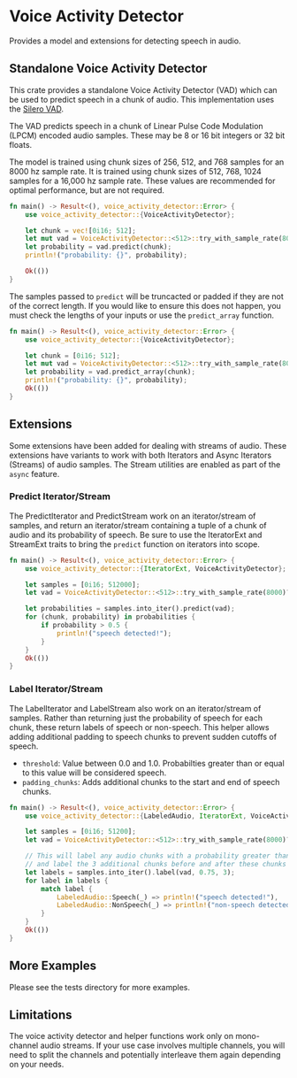 # Voice Activity Detector

Provides a model and extensions for detecting speech in audio.

## Standalone Voice Activity Detector

This crate provides a standalone Voice Activity Detector (VAD) which can be used to predict speech in a chunk of audio. This implementation uses the [Silero VAD](https://github.com/snakers4/silero-vad).

The VAD predicts speech in a chunk of Linear Pulse Code Modulation (LPCM) encoded audio samples. These may be 8 or 16 bit integers or 32 bit floats.

The model is trained using chunk sizes of 256, 512, and 768 samples for an 8000 hz sample rate. It is trained using chunk sizes of 512, 768, 1024 samples for a 16,000 hz sample rate. These values are recommended for optimal performance, but are not required.

```rust
fn main() -> Result<(), voice_activity_detector::Error> {
    use voice_activity_detector::{VoiceActivityDetector};

    let chunk = vec![0i16; 512];
    let mut vad = VoiceActivityDetector::<512>::try_with_sample_rate(8000)?;
    let probability = vad.predict(chunk);
    println!("probability: {}", probability);

    Ok(())
}
```

The samples passed to `predict` will be truncacted or padded if they are not of the correct length. If you would like to ensure this does not happen, you must check the lengths of your inputs or use the `predict_array` function.

```rust
fn main() -> Result<(), voice_activity_detector::Error> {
    use voice_activity_detector::{VoiceActivityDetector};

    let chunk = [0i16; 512];
    let mut vad = VoiceActivityDetector::<512>::try_with_sample_rate(8000)?;
    let probability = vad.predict_array(chunk);
    println!("probability: {}", probability);
    Ok(())
}
```

## Extensions

Some extensions have been added for dealing with streams of audio. These extensions have variants to work with both Iterators and Async Iterators (Streams) of audio samples.
The Stream utilities are enabled as part of the `async` feature.

### Predict Iterator/Stream

The PredictIterator and PredictStream work on an iterator/stream of samples, and return an iterator/stream containing a tuple of a chunk of audio and its probability of speech.
Be sure to use the IteratorExt and StreamExt traits to bring the `predict` function on iterators into scope.

```rust
fn main() -> Result<(), voice_activity_detector::Error> {
    use voice_activity_detector::{IteratorExt, VoiceActivityDetector};

    let samples = [0i16; 512000];
    let vad = VoiceActivityDetector::<512>::try_with_sample_rate(8000)?;

    let probabilities = samples.into_iter().predict(vad);
    for (chunk, probability) in probabilities {
        if probability > 0.5 {
            println!("speech detected!");
        }
    }
    Ok(())
}
```

### Label Iterator/Stream

The LabelIterator and LabelStream also work on an iterator/stream of samples. Rather than returning just the probability of speech for each chunk, these return labels of speech or non-speech.
This helper allows adding additional padding to speech chunks to prevent sudden cutoffs of speech.

- `threshold`: Value between 0.0 and 1.0. Probabilties greater than or equal to this value will be considered speech.
- `padding_chunks`: Adds additional chunks to the start and end of speech chunks.

```rust
fn main() -> Result<(), voice_activity_detector::Error> {
    use voice_activity_detector::{LabeledAudio, IteratorExt, VoiceActivityDetector};

    let samples = [0i16; 51200];
    let vad = VoiceActivityDetector::<512>::try_with_sample_rate(8000)?;

    // This will label any audio chunks with a probability greater than 75% as speech,
    // and label the 3 additional chunks before and after these chunks as speech.
    let labels = samples.into_iter().label(vad, 0.75, 3);
    for label in labels {
        match label {
            LabeledAudio::Speech(_) => println!("speech detected!"),
            LabeledAudio::NonSpeech(_) => println!("non-speech detected!"),
        }
    }
    Ok(())
}
```

## More Examples

Please see the tests directory for more examples.

## Limitations

The voice activity detector and helper functions work only on mono-channel audio streams. If your use case involves multiple channels, you will need to split the channels and potentially interleave them again depending on your needs.
